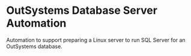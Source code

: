 # OutSystems Database Server Automation

Automation to support preparing a Linux server to run SQL Server
for an OutSystems database.
